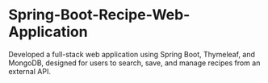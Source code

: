 # Spring-Boot-Recipe-Web-Application
Developed a full-stack web application using Spring Boot, Thymeleaf, and MongoDB, designed for users to search, save, and manage recipes from an external API. 
